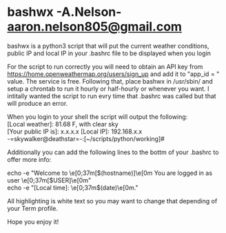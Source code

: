# bashwx -A.Nelson- aaron.nelson805@gmail.com
bashwx is a python3 script that will put the current weather conditions, public IP and local IP in your .bashrc file to be displayed when you login

For the script to run correctly you will need to obtain an API key from https://home.openweathermap.org/users/sign_up
and add it to "app_id = " value. The service is free. Following that, place bashwx in /usr/sbin/ and setup a chrontab to run
it hourly or half-hourly or whenever you want. I intitally wanted the script to run evry time that .bashrc was called but that will produce an error.

When you login to your shell the script will output the following:<br>
[Local weather]: 81.68 F, with clear sky<br>
[Your public IP is]: x.x.x.x [Local IP]: 192.168.x.x<br>
-=skywalker@deathstar=-:[~/scripts/python/working]#<br>

Additionally you can add the following lines to the bottm of your .bashrc to offer more info:

echo -e "Welcome to \e[0;37m[$(hostname)]\e[0m You are logged in as user \e[0;37m[$USER]\e[0m"<br>
echo -e "[Local time]: \e[0;37m$(date)\e[0m."<br>

All highlighting is white text so you may want to change that depending of your Term profile.

Hope you enjoy it!

